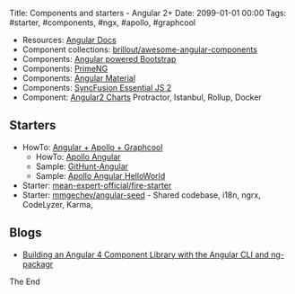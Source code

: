 Title: Components and starters - Angular 2+
Date: 2099-01-01 00:00
Tags: #starter, #components, #ngx, #apollo, #graphcool

* Resources: [Angular Docs](https://angular.io/resources)
* Component collections: [brillout/awesome-angular-components](https://github.com/brillout/awesome-angular-components#component-collections)
* Components: [Angular powered Bootstrap](https://ng-bootstrap.github.io/#/home)
* Components: [PrimeNG](https://www.primefaces.org/primeng/#/)
* Components: [Angular Material](https://material.angular.io/components/categories)
* Components: [SyncFusion Essential JS 2](https://www.syncfusion.com/products/essential-js2)
* Component: [Angular2 Charts](https://valor-software.com/ng2-charts/)
Protractor, Istanbul, Rollup, Docker

## Starters

* HowTo: [Angular + Apollo + Graphcool](https://github.com/graphcool-examples/angular-graphql/tree/master/quickstart-with-apollo)
  * HowTo: [Apollo Angular](https://www.apollographql.com/docs/angular/)
  * Sample: [GitHunt-Angular](https://github.com/apollographql/GitHunt-Angular)
  * Sample: [Apollo Angular HelloWorld](https://github.com/apollographql/frontpage-angular-app)
* Starter: [mean-expert-official/fire-starter](https://github.com/mean-expert-official/fire-starter)
* Starter: [mmgechev/angular-seed](https://github.com/mgechev/angular-seed) - Shared codebase, i18n, ngrx, CodeLyzer, Karma, 

## Blogs

* [Building an Angular 4 Component Library with the Angular CLI and ng-packagr](https://medium.com/@nikolasleblanc/building-an-angular-4-component-library-with-the-angular-cli-and-ng-packagr-53b2ade0701e)

The End